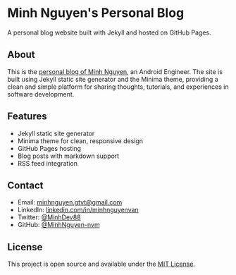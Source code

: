 # Minh Nguyen's Personal Blog

A personal blog website built with Jekyll and hosted on GitHub Pages.

## About

This is the [personal blog of Minh Nguyen](https://minhnguyen-nvm.github.io/), an Android Engineer. The site is built using Jekyll static site generator and the Minima theme, providing a clean and simple platform for sharing thoughts, tutorials, and experiences in software development.

## Features

- Jekyll static site generator
- Minima theme for clean, responsive design
- GitHub Pages hosting
- Blog posts with markdown support
- RSS feed integration

## Contact

- Email: minhnguyen.gtvt@gmail.com
- LinkedIn: [linkedin.com/in/minhnguyenvan](https://www.linkedin.com/in/minhnguyenvan/)
- Twitter: [@MinhDev88](https://twitter.com/MinhDev88)
- GitHub: [@MinhNguyen-nvm](https://github.com/MinhNguyen-nvm)

## License

This project is open source and available under the [MIT License](LICENSE).